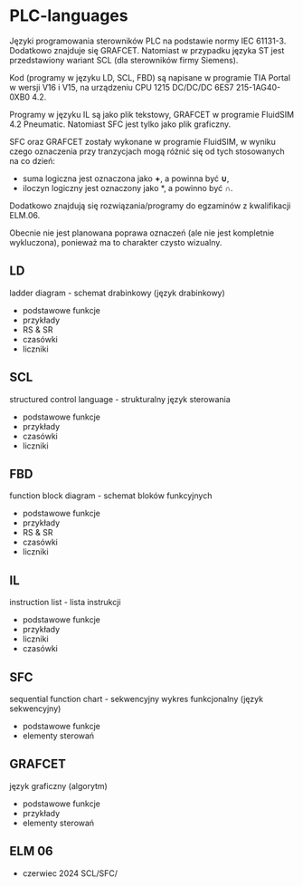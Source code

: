 # PLC-languages
Języki programowania sterowników PLC na podstawie normy IEC 61131-3. Dodatkowo znajduje się GRAFCET. Natomiast w przypadku języka ST jest przedstawiony wariant SCL (dla sterowników firmy Siemens).

Kod (programy w języku LD, SCL, FBD) są napisane w programie TIA Portal w wersji V16 i V15, na urządzeniu CPU 1215 DC/DC/DC 6ES7 215-1AG40-0XB0 4.2.

Programy w języku IL są jako plik tekstowy, GRAFCET w programie FluidSIM 4.2 Pneumatic. Natomiast SFC jest tylko jako plik graficzny.

SFC oraz GRAFCET zostały wykonane w programie FluidSIM, w wyniku czego oznaczenia przy tranzycjach mogą różnić się od tych stosowanych na co dzień:
* suma logiczna jest oznaczona jako **+**, a powinna być **∪**,
* iloczyn logiczny jest oznaczony jako *, a powinno być **∩**.

Dodatkowo znajdują się rozwiązania/programy do egzaminów z kwalifikacji ELM.06.

Obecnie nie jest planowana poprawa oznaczeń (ale nie jest kompletnie wykluczona), ponieważ ma to charakter czysto wizualny.

## LD
ladder diagram - schemat drabinkowy (język drabinkowy)
* podstawowe funkcje
* przykłady
* RS & SR
* czasówki
* liczniki

## SCL
structured control language - strukturalny język sterowania
* podstawowe funkcje
* przykłady
* czasówki
* liczniki

## FBD
function block diagram - schemat bloków funkcyjnych
* podstawowe funkcje
* przykłady
* RS & SR
* czasówki
* liczniki

## IL
instruction list - lista instrukcji
* podstawowe funkcje
* przykłady
* liczniki
* czasówki

## SFC
sequential function chart - sekwencyjny wykres funkcjonalny (język sekwencyjny)
* podstawowe funkcje
* elementy sterowań

## GRAFCET
język graficzny (algorytm)
* podstawowe funkcje
* przykłady
* elementy sterowań

## ELM 06
* czerwiec 2024 SCL/SFC/
